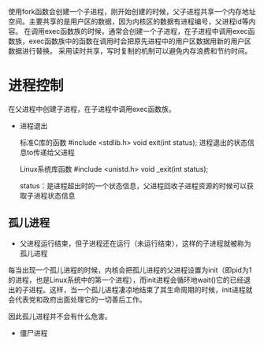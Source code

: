 使用fork函数会创建一个子进程，刚开始创建的时候，父子进程共享一个内存地址空间。主要共享的是用户区的数据，因为内核区的数据有进程编号，父进程id等内容。
在调用exec函数族的时候，通常会创建一个子进程，在子进程中调用exec函数族，exec函数族中的函数在调用时会把原先进程中的用户区数据用新的用户区数据进行替换。
采用读时共享，写时复制的机制可以避免内存浪费和节约时间。

# 进程控制

在父进程中创建子进程，在子进程中调用exec函数族。

* 进程退出

    标准C库的函数
    #include <stdlib.h>
    void exit(int status);
        进程退出的状态信息to传递给父进程
    
    Linux系统库函数
    #include <unistd.h>
    void _exit(int status);

    status：是进程超出时的一个状态信息，父进程回收子进程资源的时候可以获取子进程状态信息
        

## 孤儿进程

* 父进程运行结束，但子进程还在运行（未运行结束），这样的子进程就被称为孤儿进程

每当出现一个孤儿进程的时候，内核会把孤儿进程的父进程设置为init（即pid为1的进程，也是Linux系统中的第一个进程），而init进程会循环地wait()它的已经退出的子进程。这样，当一个孤儿进程凄凉地结束了其生命周期的时候，init进程就会代表党和政府出面处理它的一切善后工作。

因此孤儿进程并不会有什么危害。



* 僵尸进程


